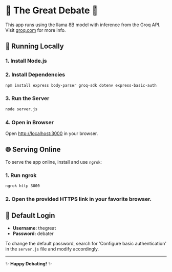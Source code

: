 
# 💬 The Great Debate 💬

This app runs using the llama 8B model with inference from the Groq API. Visit [groq.com](https://www.groq.com) for more info.

## 🚀 Running Locally

### 1. Install Node.js

### 2. Install Dependencies
```bash
npm install express body-parser groq-sdk dotenv express-basic-auth
```

### 3. Run the Server
```bash
node server.js
```

### 4. Open in Browser
Open [http://localhost:3000](http://localhost:3000) in your browser.

## 🌐 Serving Online

To serve the app online, install and use `ngrok`:

### 1. Run ngrok
```bash
ngrok http 3000
```

### 2. Open the provided HTTPS link in your favorite browser.

## 🔐 Default Login

- **Username:** thegreat
- **Password:** debater

To change the default password, search for 'Configure basic authentication' in the `server.js` file and modify accordingly.

---

✨ **Happy Debating!** ✨
